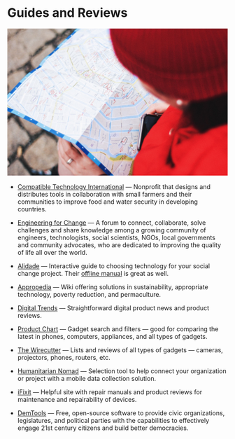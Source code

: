# Guides and Reviews

![guides-and-reviews](../../images/guides-and-reviews.jpg)

- [Compatible Technology International](https://compatibletechnology.org) — Nonprofit that designs and distributes tools in collaboration with small farmers and their communities to improve food and water security in developing countries.

- [Engineering for Change](https://engineeringforchange.org) — A forum to connect, collaborate, solve challenges and share knowledge among a growing community of engineers, technologists, social scientists, NGOs, local governments and community advocates, who are dedicated to improving the quality of life all over the world.

- [Alidade](https://alidade.tech) — Interactive guide to choosing technology for your social change project. Their [offline manual](https://docs.google.com/document/d/1yRrQdx1hI7g75fgEPOO5Wve4Ed3L7G7Pws3_RBsf19c/) is great as well.

- [Appropedia](http://appropedia.org) — Wiki offering solutions in sustainability, appropriate technology, poverty reduction, and permaculture.

- [Digital Trends](https://digitaltrends.com) — Straightforward digital product news and product reviews.

- [Product Chart](http://productchart.com) — Gadget search and filters — good for comparing the latest in phones, computers, appliances, and all types of gadgets.

- [The Wirecutter](https://thewirecutter.com) — Lists and reviews of all types of gadgets — cameras, projectors, phones, routers, etc.

- [Humanitarian Nomad](https://humanitarian-nomad.org/online-selection-tool) — Selection tool to help connect your organization or project with a mobile data collection solution.

- [iFixit](https://www.ifixit.com) — Helpful site with repair manuals and product reviews for maintenance and repairability of devices.

- [DemTools](https://dem.tools) — Free, open-source software to provide civic organizations, legislatures, and political parties with the capabilities to effectively engage 21st century citizens and build better democracies.
